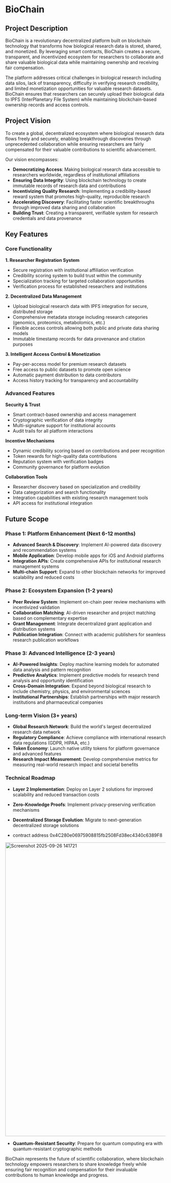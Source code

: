 # BioChain

## Project Description

BioChain is a revolutionary decentralized platform built on blockchain technology that transforms how biological research data is stored, shared, and monetized. By leveraging smart contracts, BioChain creates a secure, transparent, and incentivized ecosystem for researchers to collaborate and share valuable biological data while maintaining ownership and receiving fair compensation.

The platform addresses critical challenges in biological research including data silos, lack of transparency, difficulty in verifying research credibility, and limited monetization opportunities for valuable research datasets. BioChain ensures that researchers can securely upload their biological data to IPFS (InterPlanetary File System) while maintaining blockchain-based ownership records and access controls.

## Project Vision

To create a global, decentralized ecosystem where biological research data flows freely and securely, enabling breakthrough discoveries through unprecedented collaboration while ensuring researchers are fairly compensated for their valuable contributions to scientific advancement.

Our vision encompasses:
- **Democratizing Access**: Making biological research data accessible to researchers worldwide, regardless of institutional affiliations
- **Ensuring Data Integrity**: Using blockchain technology to create immutable records of research data and contributions
- **Incentivizing Quality Research**: Implementing a credibility-based reward system that promotes high-quality, reproducible research
- **Accelerating Discovery**: Facilitating faster scientific breakthroughs through improved data sharing and collaboration
- **Building Trust**: Creating a transparent, verifiable system for research credentials and data provenance

## Key Features

### Core Functionality

**1. Researcher Registration System**
- Secure registration with institutional affiliation verification
- Credibility scoring system to build trust within the community
- Specialization tracking for targeted collaboration opportunities
- Verification process for established researchers and institutions

**2. Decentralized Data Management**
- Upload biological research data with IPFS integration for secure, distributed storage
- Comprehensive metadata storage including research categories (genomics, proteomics, metabolomics, etc.)
- Flexible access controls allowing both public and private data sharing models
- Immutable timestamp records for data provenance and citation purposes

**3. Intelligent Access Control & Monetization**
- Pay-per-access model for premium research datasets
- Free access to public datasets to promote open science
- Automatic payment distribution to data contributors
- Access history tracking for transparency and accountability

### Advanced Features

**Security & Trust**
- Smart contract-based ownership and access management
- Cryptographic verification of data integrity
- Multi-signature support for institutional accounts
- Audit trails for all platform interactions

**Incentive Mechanisms**
- Dynamic credibility scoring based on contributions and peer recognition
- Token rewards for high-quality data contributions
- Reputation system with verification badges
- Community governance for platform evolution

**Collaboration Tools**
- Researcher discovery based on specialization and credibility
- Data categorization and search functionality
- Integration capabilities with existing research management tools
- API access for institutional integration

## Future Scope

### Phase 1: Platform Enhancement (Next 6-12 months)
- **Advanced Search & Discovery**: Implement AI-powered data discovery and recommendation systems
- **Mobile Application**: Develop mobile apps for iOS and Android platforms
- **Integration APIs**: Create comprehensive APIs for institutional research management systems
- **Multi-chain Support**: Expand to other blockchain networks for improved scalability and reduced costs

### Phase 2: Ecosystem Expansion (1-2 years)
- **Peer Review System**: Implement on-chain peer review mechanisms with incentivized validation
- **Collaboration Matching**: AI-driven researcher and project matching based on complementary expertise
- **Grant Management**: Integrate decentralized grant application and distribution systems
- **Publication Integration**: Connect with academic publishers for seamless research publication workflows

### Phase 3: Advanced Intelligence (2-3 years)
- **AI-Powered Insights**: Deploy machine learning models for automated data analysis and pattern recognition
- **Predictive Analytics**: Implement predictive models for research trend analysis and opportunity identification
- **Cross-Domain Integration**: Expand beyond biological research to include chemistry, physics, and environmental sciences
- **Institutional Partnerships**: Establish partnerships with major research institutions and pharmaceutical companies

### Long-term Vision (3+ years)
- **Global Research Network**: Build the world's largest decentralized research data network
- **Regulatory Compliance**: Achieve compliance with international research data regulations (GDPR, HIPAA, etc.)
- **Token Economy**: Launch native utility tokens for platform governance and advanced features
- **Research Impact Measurement**: Develop comprehensive metrics for measuring real-world research impact and societal benefits

### Technical Roadmap
- **Layer 2 Implementation**: Deploy on Layer 2 solutions for improved scalability and reduced transaction costs
- **Zero-Knowledge Proofs**: Implement privacy-preserving verification mechanisms
- **Decentralized Storage Evolution**: Migrate to next-generation decentralized storage solutions

- contract address
0x4C280e06975908815fb2508Fd38ec4340c6389F8
<img width="1881" height="919" alt="Screenshot 2025-09-26 141721" src="https://github.com/user-attachments/assets/7e9eb321-52ce-404f-bcd1-fc53cab8cd01" />

- **Quantum-Resistant Security**: Prepare for quantum computing era with quantum-resistant cryptographic methods

BioChain represents the future of scientific collaboration, where blockchain technology empowers researchers to share knowledge freely while ensuring fair recognition and compensation for their invaluable contributions to human knowledge and progress.
